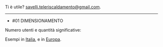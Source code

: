 Ti è utile? <a href="mailto:savelli.teleriscaldamento@gmail.com">savelli.teleriscaldamento@gmail.com</a>.

------

 - #01 DIMENSIONAMENTO

Numero utenti e quantità significative:

Esempi in <a href="https://www.a2a.eu/it/citta2a-teleriscaldamento-a2a-piu-case-calde-sostenibili-infografica">Italia</a>, e in <a href="https://publications.jrc.ec.europa.eu/repository/bitstream/JRC104437/study%20on%20efficient%20dhc%20systems%20in%20the%20eu%20-dec2016_final%20-%20public%20report6.pdf">Europa</a>.


